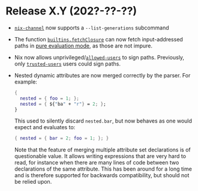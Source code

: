 # Release X.Y (202?-??-??)

- [`nix-channel`](../command-ref/nix-channel.md) now supports a `--list-generations` subcommand

* The function [`builtins.fetchClosure`](../language/builtins.md#builtins-fetchClosure) can now fetch input-addressed paths in [pure evaluation mode](../command-ref/conf-file.md#conf-pure-eval), as those are not impure.

- Nix now allows unprivileged/[`allowed-users`](../command-ref/conf-file.md#conf-allowed-users) to sign paths.
  Previously, only [`trusted-users`](../command-ref/conf-file.md#conf-trusted-users) users could sign paths.

- Nested dynamic attributes are now merged correctly by the parser. For example:

  ```nix
  {
    nested = { foo = 1; };
    nested = { ${"ba" + "r"} = 2; };
  }
  ```

  This used to silently discard `nested.bar`, but now behaves as one would expect and evaluates to:

  ```nix
  { nested = { bar = 2; foo = 1; }; }
  ```

  Note that the feature of merging multiple attribute set declarations is of questionable value.
  It allows writing expressions that are very hard to read, for instance when there are many lines of code between two declarations of the same attribute.
  This has been around for a long time and is therefore supported for backwards compatibility, but should not be relied upon.
